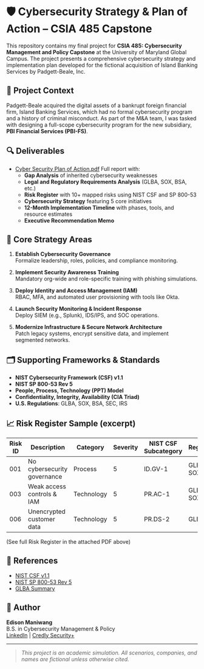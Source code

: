 # 🛡️ Cybersecurity Strategy & Plan of Action – CSIA 485 Capstone

This repository contains my final project for **CSIA 485: Cybersecurity Management and Policy Capstone** at the University of Maryland Global Campus. The project presents a comprehensive cybersecurity strategy and implementation plan developed for the fictional acquisition of Island Banking Services by Padgett-Beale, Inc.

## 📘 Project Context

Padgett-Beale acquired the digital assets of a bankrupt foreign financial firm, Island Banking Services, which had no formal cybersecurity program and a history of criminal misconduct. As part of the M&A team, I was tasked with designing a full-scope cybersecurity program for the new subsidiary, **PBI Financial Services (PBI-FS)**.

## 🔍 Deliverables

- [Cyber Security Plan of Action.pdf](https://github.com/user-attachments/files/21533071/Cyber.Security.Plan.of.Action.pdf)
Full report with:
  - **Gap Analysis** of inherited cybersecurity weaknesses
  - **Legal and Regulatory Requirements Analysis** (GLBA, SOX, BSA, etc.)
  - **Risk Register** with 10+ mapped risks using NIST CSF and SP 800-53
  - **Cybersecurity Strategy** featuring 5 core initiatives
  - **12-Month Implementation Timeline** with phases, tools, and resource estimates
  - **Executive Recommendation Memo**

## 🧠 Core Strategy Areas

1. **Establish Cybersecurity Governance**  
   Formalize leadership, roles, policies, and compliance monitoring.

2. **Implement Security Awareness Training**  
   Mandatory org-wide and role-specific training with phishing simulations.

3. **Deploy Identity and Access Management (IAM)**  
   RBAC, MFA, and automated user provisioning with tools like Okta.

4. **Launch Security Monitoring & Incident Response**  
   Deploy SIEM (e.g., Splunk), IDS/IPS, and SOC operations.

5. **Modernize Infrastructure & Secure Network Architecture**  
   Patch legacy systems, encrypt sensitive data, and implement segmented networks.


## 🗂️ Supporting Frameworks & Standards

- **NIST Cybersecurity Framework (CSF) v1.1**
- **NIST SP 800-53 Rev 5**
- **People, Process, Technology (PPT) Model**
- **Confidentiality, Integrity, Availability (CIA Triad)**
- **U.S. Regulations**: GLBA, SOX, BSA, SEC, IRS

## 📈 Risk Register Sample (excerpt)

| Risk ID | Description                          | Category  | Severity | NIST CSF Subcategory | Regulation |
|---------|--------------------------------------|-----------|----------|-----------------------|------------|
| 001     | No cybersecurity governance          | Process   | 5        | ID.GV-1               | GLBA, SOX  |
| 003     | Weak access controls & IAM           | Technology| 5        | PR.AC-1               | GLBA, SOX  |
| 006     | Unencrypted customer data            | Technology| 5        | PR.DS-2               | GLBA       |

(See full Risk Register in the attached PDF above)

## 🧾 References

- [NIST CSF v1.1](https://nvlpubs.nist.gov/nistpubs/CSWP/NIST.CSWP.04162018.pdf)
- [NIST SP 800-53 Rev 5](https://nvlpubs.nist.gov/nistpubs/SpecialPublications/NIST.SP.800-53r5.pdf)
- [GLBA Summary](https://www.ftc.gov/business-guidance/privacy-security/gramm-leach-bliley-act)

## 📝 Author

**Edison Maniwang**  
B.S. in Cybersecurity Management & Policy  
[LinkedIn](https://www.linkedin.com/in/edisonmaniwang) | [Credly Security+](https://www.credly.com/badges/6870d092-d469-4c43-a4d2-5378cd4adf0a/linked_in_profile)

---

> _This project is an academic simulation. All scenarios, companies, and names are fictional unless otherwise cited._
